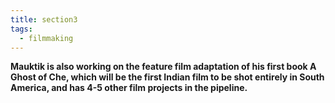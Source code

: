 ```yaml
---
title: section3
tags:
  - filmmaking
---
```

**Mauktik is also working on the feature film adaptation of his first book A Ghost of Che, which will be the first Indian film to be shot entirely in South America, and has 4-5 other film projects in the pipeline.**